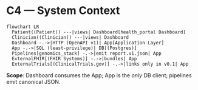 # C4 — System Context

```mermaid
flowchart LR
  Patient((Patient)) ---|views| Dashboard[health_portal Dashboard]
  Clinician((Clinician)) ---|views| Dashboard
  Dashboard -.->|HTTP (OpenAPI v1)| App[Application Layer]
  App -.->|SQL (least-privilege)| DB[(Postgres)]
  Pipelines[genomics_stack] -.->|emit report.v1.json| App
  ExternalFHIR[(FHIR Systems)] -.->|bundles| App
  ExternalTrials[(ClinicalTrials.gov)] -.->|links only in v0.1| App
```
**Scope**: Dashboard consumes the App; App is the *only* DB client; pipelines emit canonical JSON.
